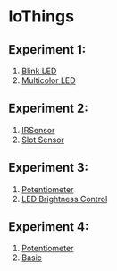 # IoThings

## Experiment 1:
1. [Blink LED](https://www.tinkercad.com/things/hQsR2IbqvVj-glorious-kieran-fyyran/editel?tenant=circuits)
2. [Multicolor LED](https://www.tinkercad.com/things/hTa5Kfd7wKy-terrific-jaagub/editel?sharecode=Dw84Z2BPEJctr4AiTFRbw2fUU70O7BMsX84IwsSphvA)


## Experiment 2:
1. [IRSensor](https://www.tinkercad.com/things/edYdzlHsfc5-copy-of-ir-sensor/editel?sharecode=I54knkfGqPyaCP__DgbhBNU89P7_r9DptQOjX0loX5w)
2. [Slot Sensor](https://tsparticles.github.io/404-templates/imposter/404.html)


## Experiment 3:
1. [Potentiometer](https://www.tinkercad.com/things/dt4sDB6EqBM-copy-of-ledbrightnesspotentiometer/editel?tenant=circuits) 
2. [LED Brightness Control](https://www.tinkercad.com/things/dZ7geLclwQN-fabulous-lappi-allis/editel?sharecode=v48gqDurPyRYoDrvQGHqlXZKiwLy2xYV--LHOpWOdJ0)

## Experiment 4:
1. [Potentiometer]()
2. [Basic]()


